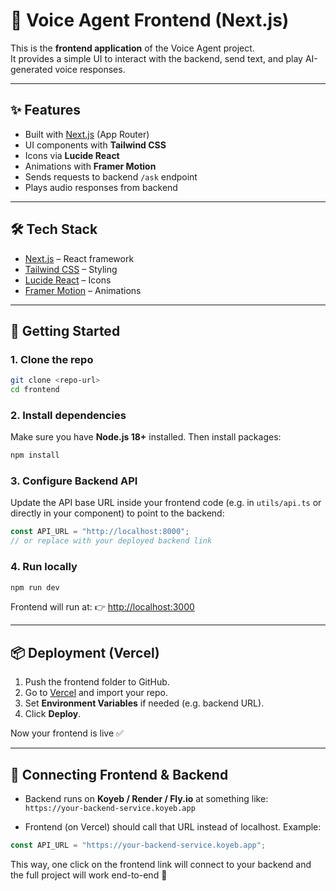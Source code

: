 
# 🎨 Voice Agent Frontend (Next.js)

This is the **frontend application** of the Voice Agent project.  
It provides a simple UI to interact with the backend, send text, and play AI-generated voice responses.

---

## ✨ Features

- Built with [Next.js](https://nextjs.org) (App Router)  
- UI components with **Tailwind CSS**  
- Icons via **Lucide React**  
- Animations with **Framer Motion**  
- Sends requests to backend `/ask` endpoint  
- Plays audio responses from backend  

---

## 🛠️ Tech Stack

- [Next.js](https://nextjs.org) – React framework  
- [Tailwind CSS](https://tailwindcss.com) – Styling  
- [Lucide React](https://lucide.dev) – Icons  
- [Framer Motion](https://www.framer.com/motion/) – Animations  

---

## 🚀 Getting Started

### 1. Clone the repo

```bash
git clone <repo-url>
cd frontend
````

### 2. Install dependencies

Make sure you have **Node.js 18+** installed.
Then install packages:

```bash
npm install
```

### 3. Configure Backend API

Update the API base URL inside your frontend code (e.g. in `utils/api.ts` or directly in your component) to point to the backend:

```ts
const API_URL = "http://localhost:8000"; 
// or replace with your deployed backend link
```

### 4. Run locally

```bash
npm run dev
```

Frontend will run at:
👉 [http://localhost:3000](http://localhost:3000)

---

## 📦 Deployment (Vercel)

1. Push the frontend folder to GitHub.
2. Go to [Vercel](https://vercel.com) and import your repo.
3. Set **Environment Variables** if needed (e.g. backend URL).
4. Click **Deploy**.

Now your frontend is live ✅

---

## 🔗 Connecting Frontend & Backend

* Backend runs on **Koyeb / Render / Fly.io** at something like:
  `https://your-backend-service.koyeb.app`

* Frontend (on Vercel) should call that URL instead of localhost.
  Example:

```ts
const API_URL = "https://your-backend-service.koyeb.app";
```

This way, one click on the frontend link will connect to your backend and the full project will work end-to-end 🎉

```

